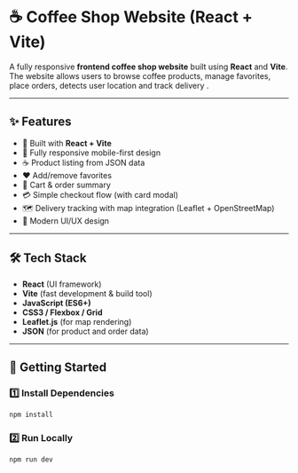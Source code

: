 # ☕ Coffee Shop Website (React + Vite)

A fully responsive **frontend coffee shop website** built using **React** and **Vite**.  
The website allows users to browse coffee products, manage favorites, place orders, detects user location and track delivery .

---

## ✨ Features

- 🧩 Built with **React + Vite**
- 📱 Fully responsive mobile-first design
- ☕ Product listing from JSON data
- ❤️ Add/remove favorites
- 🛒 Cart & order summary
- 💳 Simple checkout flow (with card modal)
- 🗺️ Delivery tracking with map integration (Leaflet + OpenStreetMap)
- 🎨 Modern UI/UX design

---

## 🛠 Tech Stack

- **React** (UI framework)
- **Vite** (fast development & build tool)
- **JavaScript (ES6+)**
- **CSS3 / Flexbox / Grid**
- **Leaflet.js** (for map rendering)
- **JSON** (for product and order data)

---

## 🚀 Getting Started

### 1️⃣ Install Dependencies
```bash
npm install
```
### 2️⃣ Run Locally
```bash
npm run dev
```
